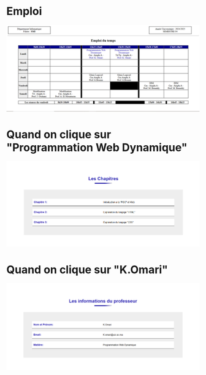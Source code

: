 # Emploi
![Emploi](image/index.png)
# Quand on clique sur  "Programmation Web Dynamique"
![Emploi](image/cCour.png)
# Quand on clique sur  "K.Omari"
![Emploi](image/cProf.png)
